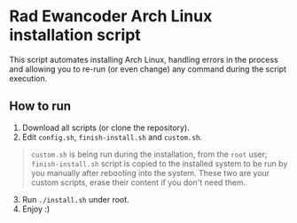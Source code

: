 # Rad Ewancoder Arch Linux installation script

This script automates installing Arch Linux, handling errors in the process and allowing you to re-run (or even change) any command during the script execution.

## How to run

1. Download all scripts (or clone the repository).
2. Edit `config.sh`, `finish-install.sh` and `custom.sh`.

> `custom.sh` is being run during the installation, from the `root` user; `finish-install.sh` script is copied to the installed system to be run by you manually after rebooting into the system. These two are your custom scripts, erase their content if you don't need them.

3. Run `./install.sh` under root.
4. Enjoy :)
